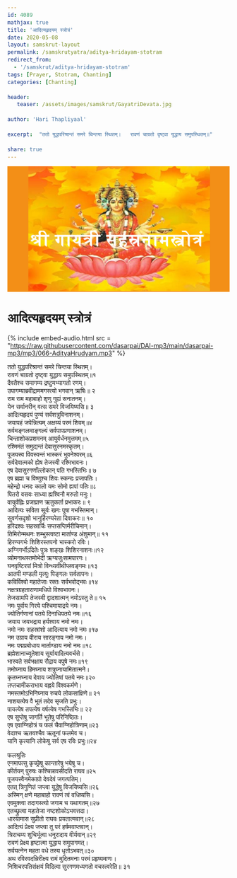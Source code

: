 ```yaml
---    
id: 4089    
mathjax: true    
title: 'आदित्यहृदयम् स्त्रोत्रं'    
date: 2020-05-08    
layout: samskrut-layout 
permalink: /samskrutyatra/aditya-hridayam-stotram
redirect_from: 
  - '/samskrut/aditya-hridayam-stotram'
tags: [Prayer, Stotram, Chanting]
categories: [Chanting]
    
header:    
   teaser: /assets/images/samskrut/GayatriDevata.jpg    
    
author: 'Hari Thapliyaal'    
    
excerpt:  "ततो युद्धपरिश्रान्तं समरे चिन्तया स्थितम्।   रावणं चाग्रतो दृष्ट्वा युद्धाय समुपस्थितम्॥"  
    
share: true    
---    
```

    
![](/assets/images/samskrut/GayatriDevata.jpg)    
    
# आदित्यहृदयम् स्त्रोत्रं  
    
{% include embed-audio.html src = "https://raw.githubusercontent.com/dasarpai/DAI-mp3/main/dasarpai-mp3/mp3/066-AdityaHrudyam.mp3" %}     
    
ततो युद्धपरिश्रान्तं समरे चिन्तया स्थितम्।    
रावणं चाग्रतो दृष्ट्वा युद्धाय समुपस्थितम्॥१    
दैवतैश्च समागम्य द्रष्टुमभ्यागतो रणम्।    
उपागम्याब्रवीद्राममगस्त्यो भगवान् ऋषिः॥  २    
राम राम महाबाहो शृणु गुह्यं सनातनम्।    
येन सर्वानरीन् वत्स समरे विजयिष्यसि॥ ३    
आदित्यहृदयं पुण्यं सर्वशत्रुविनाशनम्।    
जयापहं जपेन्नित्यम् अक्षय्यं परमं शिवम्॥४    
सर्वमङ्गलमाङ्गल्यं सर्वपापप्रणाशनम्।    
चिन्ताशोकप्रशमनम् आयुर्वर्धनमुत्तमम्॥५    
रश्मिमंतं समुद्यन्तं देवासुरनमस्कृतम्।    
पूजयस्व विवस्वन्तं भास्करं भुवनेश्वरम्॥६    
सर्वदेवात्मको ह्येष तेजस्वी रश्मिभावनः।    
एष देवासुरगणाँल्लोकान् पति गभस्तिभिः॥ ७    
एष ब्रह्मा च विष्णुश्च शिवः स्कन्दः प्रजापतिः।    
महेन्द्रो धनदः कालो यमः सोमो ह्यपां पतिः॥८    
पितरो वसवः साध्या ह्यश्विनौ मरुतो मनुः।    
वायुर्वह्निः प्रजाप्राण ऋतुकर्ता प्रभाकरः॥ ९    
आदित्यः सविता सूर्यः खगः पूषा गभस्तिमान्।    
सुवर्णसदृशो भानुर्हिरण्यरेता दिवाकरः॥ १०    
हरिदश्वः सहस्रार्चिः सप्तसप्तिर्मरीचिमान्।    
तिमिरोन्मथनः शम्भुस्त्वष्टा मार्ताण्ड अंशुमान्॥ ११    
हिरण्यगर्भः शिशिरस्तपनो भास्करो रविः।    
अग्निगर्भोऽदितेः पुत्रः शङ्खः शिशिरनाशनः॥१२    
व्योमनाथस्तमोभेदी ऋग्यजुःसामपारगः।    
घनवृष्टिरपां मित्रो विन्ध्यवीथीप्लवङ्गमः॥१३    
आतपी मण्डली मृत्युः पिङ्गलः सर्वतापनः।    
कविर्विश्वो महातेजाः रक्तः सर्वभवोद्भवः॥१४    
नक्षत्रग्रहताराणामधिपो विश्वभावनः।    
तेजसामपि तेजस्वी द्वादशात्मन् नमोऽस्तु ते॥ १५    
नमः पूर्वाय गिरये पश्चिमायाद्रये नमः।    
ज्योतिर्गणानां पतये दिनाधिपतये नमः॥१६    
जयाय जयभद्राय हर्यश्वाय नमो नमः।    
नमो नमः सहस्रांशो आदित्याय नमो नमः॥१७    
नम उग्राय वीराय सारङ्गाय नमो नमः।    
नमः पद्मप्रबोधाय मार्ताण्डाय नमो नमः॥१८    
ब्रह्मेशानाच्युतेशाय सूर्यायादित्यवर्चसे।    
भास्वते सर्वभक्षाय रौद्राय वपुषे नमः॥१९    
तमोघ्नाय हिमघ्नाय शत्रुघ्नायामितात्मने।    
कृतघ्नघ्नाय देवाय ज्योतिषां पतये नमः॥२०    
तप्तचामीकराभाय वह्नये विश्वकर्मणे।    
नमस्तमोऽभिनिघ्नाय रुचये लोकसाक्षिणे॥ २१    
नाशयत्येष वै भूतं तदेव सृजति प्रभुः।    
पायत्येष तपत्येष वर्षत्येष गभस्तिभिः॥ २२    
एष सुप्तेषु जागर्ति भूतेषु परिनिष्ठितः।    
एष एवाग्निहोत्रं च फलं चैवाग्निहोत्रिणाम्॥२३    
वेदाश्च ऋतवश्चैव ऋतूनां फलमेव च।    
यानि कृत्यानि लोकेषु सर्व एष रविः प्रभुः॥२४    
    
फलश्रुतिः    
एनमापत्सु कृच्छ्रेषु कान्तारेषु भयेषु च।    
कीर्तयन् पुरुषः कश्चिन्नावसीदति राघव॥२५    
पूजयस्वैनमेकाग्रो देवदेवं जगत्पतिम्।    
एतत् त्रिगुणितं जप्त्वा युद्धेषु विजयिष्यसि॥२६    
अस्मिन् क्षणे महाबाहो रावणं त्वं वधिष्यसि।    
एवमुक्त्वा तदागस्त्यो जगाम च यथागतम्॥२७    
एतच्छ्रुत्वा महातेजा नष्टशोकोऽभवत्तदा।    
धारयामास सुप्रीतो राघवः प्रयतात्मवान्॥२८    
आदित्यं प्रेक्ष्य जप्त्वा तु परं हर्षमवाप्तवान्।    
त्रिराचम्य शुचिर्भूत्वा धनुरादाय वीर्यवान्॥२९    
रावणं प्रेक्ष्य हृष्टात्मा युद्धाय समुपागमत्।    
सर्वयत्नेन महता वधे तस्य धृतोऽभवत्॥३०    
अथ रविरवदन्निरीक्ष्य रामं मुदितमनाः परमं प्रहृष्यमाणः।    
निशिचरपतिसंक्षयं विदित्वा सुरगणमध्यगतो वचस्त्वरेति॥ ३१    
    

